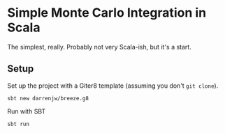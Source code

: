 # Simple Monte Carlo Integration in Scala

The simplest, really. Probably not very Scala-ish, but it's a start.


## Setup

Set up the project with a Giter8 template (assuming you don't `git clone`).

```
sbt new darrenjw/breeze.g8
```

Run with SBT

```
sbt run
```

